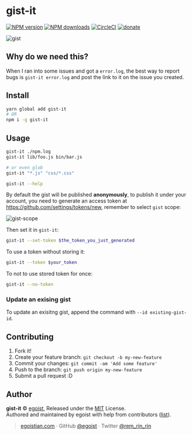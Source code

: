 # gist-it

[![NPM version](https://img.shields.io/npm/v/gist-it.svg?style=flat)](https://npmjs.com/package/gist-it) [![NPM downloads](https://img.shields.io/npm/dm/gist-it.svg?style=flat)](https://npmjs.com/package/gist-it) [![CircleCI](https://circleci.com/gh/egoist/gist-it/tree/master.svg?style=shield)](https://circleci.com/gh/egoist/gist-it/tree/master)  [![donate](https://img.shields.io/badge/$-donate-ff69b4.svg?maxAge=2592000&style=flat)](https://github.com/egoist/donate)

![gist](https://cloud.githubusercontent.com/assets/8784712/26835939/08b685ee-4b0c-11e7-865b-77bb7e0b95ab.gif)

## Why do we need this?

When I ran into some issues and got a `error.log`, the best way to report bugs is `gist-it error.log` and post the link to it on the issue you created.

## Install

```bash
yarn global add gist-it
# OR
npm i -g gist-it
```

## Usage

```bash
gist-it ./npm.log
gist-it lib/foo.js bin/bar.js

# or even glob
gist-it "*.js" "css/*.css"

gist-it --help
```

By default the gist will be published **anonymously**, to publish it under your account, you need to generate an access token at https://github.com/settings/tokens/new, remember to select `gist` scope:

![gist-scope](https://ooo.0o0.ooo/2017/05/27/592951a01af2b.png)

Then set it in `gist-it`:

```bash
gist-it --set-token $the_token_you_just_generated
```

To use a token without storing it:

```bash
gist-it --token $your_token
```

To not to use stored token for once:

```bash
gist-it --no-token
```

### Update an exising gist

To update an exisitng gist, append the command with `--id existing-gist-id`.

## Contributing

1. Fork it!
2. Create your feature branch: `git checkout -b my-new-feature`
3. Commit your changes: `git commit -am 'Add some feature'`
4. Push to the branch: `git push origin my-new-feature`
5. Submit a pull request :D


## Author

**gist-it** © [egoist](https://github.com/egoist), Released under the [MIT](./LICENSE) License.<br>
Authored and maintained by egoist with help from contributors ([list](https://github.com/egoist/gist-it/contributors)).

> [egoistian.com](https://egoistian.com) · GitHub [@egoist](https://github.com/egoist) · Twitter [@rem_rin_rin](https://twitter.com/rem_rin_rin)
